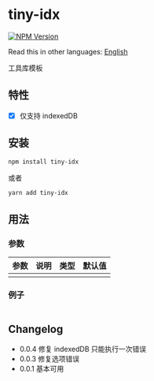 # tiny-idx

[![NPM Version](https://badgen.net/npm/v/tiny-idx)](https://www.npmjs.com/package/tiny-idx)

Read this in other languages:
[English](https://github.com/wsafight/tiny-idx/blob/main/README.EN.md)

工具库模板

## 特性

- [x] 仅支持 indexedDB

## 安装

```bash
npm install tiny-idx
```

或者

```bash
yarn add tiny-idx
```

## 用法

### 参数

| 参数                | 说明                       | 类型                                             | 默认值       |
| :---------------- | :----------------------- | :--------------------------------------------- | :-------- |
|             |                       |                             |         |


### 例子

```ts

```

## Changelog

- 0.0.4 修复 indexedDB 只能执行一次错误
- 0.0.3 修复选项错误
- 0.0.1 基本可用
